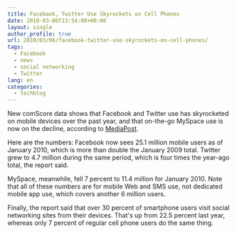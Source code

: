 ```yaml
---
title: Facebook, Twitter Use Skyrockets on Cell Phones
date: 2010-03-06T13:54:00+00:00
layout: single
author_profile: true
url: 2010/03/06/facebook-twitter-use-skyrockets-on-cell-phones/
tags:
  - Facebook
  - news
  - social networking
  - Twitter
lang: en
categories: 
  - techblog
---
```

New comScore data shows that Facebook and Twitter use has skyrocketed on mobile devices over the past year, and that on-the-go MySpace use is now on the decline, according to [MediaPost](http://www.mediapost.com/publications/?fa=Articles.showArticle&art_aid=123650&nid=111810).

Here are the numbers: Facebook now sees 25.1 million mobile users as of January 2010, which is more than double the January 2009 total. Twitter grew to 4.7 million during the same period, which is four times the year-ago total, the report said.

MySpace, meanwhile, fell 7 percent to 11.4 million for January 2010. Note that all of these numbers are for mobile Web and SMS use, not dedicated mobile app use, which covers another 6 million users.

Finally, the report said that over 30 percent of smartphone users visit social networking sites from their devices. That's up from 22.5 percent last year, whereas only 7 percent of regular cell phone users do the same thing.